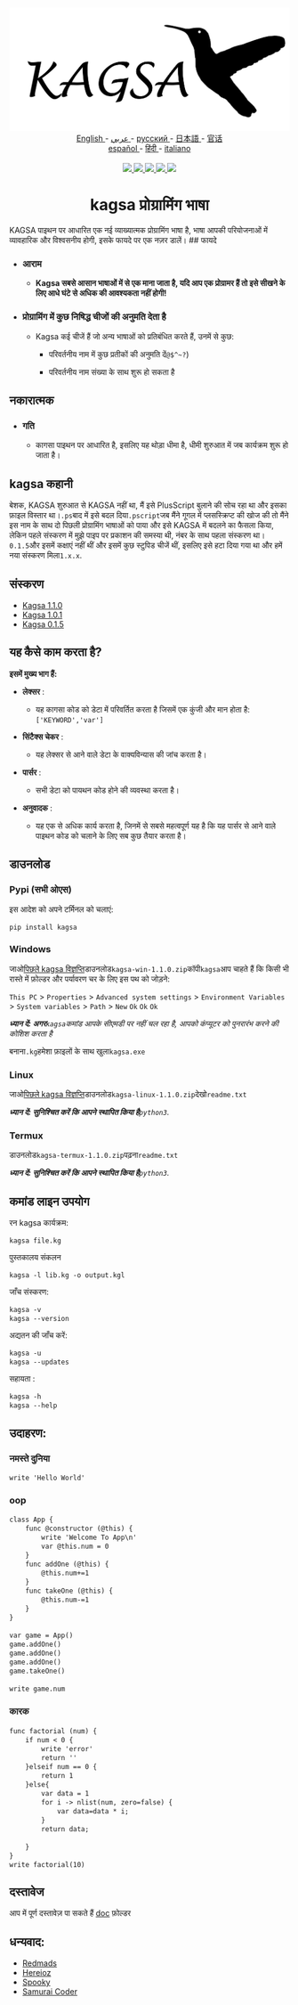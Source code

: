 <p align="center" >
    <br>
    <img src="https://raw.githubusercontent.com/Zaky202/kagsa/main/Logo.png" width="550">
    
<br>    
    
<a href="https://github.com/kagsa/kagsa/blob/main/README.md">
    English
</a>-
<a href="https://github.com/kagsa/kagsa/blob/main/README_AR.md">
    عربي
</a>-
<a href="https://github.com/kagsa/kagsa/blob/main/README_RU.md">
    русский
</a>-
<a href="https://github.com/kagsa/kagsa/blob/main/README_JP.md">
    日本語
</a>-
<a href="https://github.com/kagsa/kagsa/blob/main/README_CH.md">
    官话
</a><br>
<a href="https://github.com/kagsa/kagsa/blob/main/README_SP.md">
    español
</a>-
<a href="https://github.com/kagsa/kagsa/blob/main/README_IN.md">
    हिंदी
</a>-
<a href="https://github.com/kagsa/kagsa/blob/main/README_IT.md">
    italiano
</a><br><br>
    

<a href="https://mit-license.org/" >
    <img src="https://img.shields.io/github/license/kagsa/kagsa">
</a>
<a href="https://github.com/kagsa/kagsa/releases" >
    <img src="https://img.shields.io/github/v/release/kagsa/kagsa">
</a>
<a href="https://pypi.org/project/kagsa">
    <img src="https://img.shields.io/pypi/dm/kagsa">
</a>
<a href="https://www.instagram.com/kagsa.kg">
    <img src="https://img.shields.io/badge/Instagram-Up-blue">
</a>
<a href="https://discord.gg/q6ZmHU6DpM">
    <img src="https://img.shields.io/badge/Discord-Up-green">
</a>

</p>

<h1 align="center" >kagsa प्रोग्रामिंग भाषा</h1>
KAGSA पाइथन पर आधारित एक नई व्याख्यात्मक प्रोग्रामिंग भाषा है, भाषा आपकी परियोजनाओं में व्यावहारिक और विश्वसनीय होगी, इसके फायदे पर एक नज़र डालें।
## फायदे

- 
    <h3>आराम</h3>
        
    - **Kagsa सबसे आसान भाषाओं में से एक माना जाता है, यदि आप एक प्रोग्रामर हैं तो इसे सीखने के लिए आधे घंटे से अधिक की आवश्यकता नहीं होगी!**
        
    

- 
    <h3>प्रोग्रामिंग में कुछ निषिद्ध चीजों की अनुमति देता है</h3>
        
    - Kagsa कई चीजें हैं जो अन्य भाषाओं को प्रतिबंधित करते हैं, उनमें से कुछ:
            
        - परिवर्तनीय नाम में कुछ प्रतीकों की अनुमति दें`@$^~?`)
            
        - परिवर्तनीय नाम संख्या के साथ शुरू हो सकता है
            
        
        
    


## नकारात्मक

- 
    <h3>गति</h3>
        
    - कागसा पाइथन पर आधारित है, इसलिए यह थोड़ा धीमा है, धीमी शुरुआत में जब कार्यक्रम शुरू हो जाता है।
        
    


## kagsa कहानी
बेशक, KAGSA शुरुआत से KAGSA नहीं था, मैं इसे PlusScript बुलाने की सोच रहा था और इसका फ़ाइल विस्तार था।`.ps`बाद में इसे बदल दिया`.pscript`जब मैंने गूगल में प्लसस्क्रिप्ट की खोज की तो मैंने इस नाम के साथ दो पिछली प्रोग्रामिंग भाषाओं को पाया और इसे KAGSA में बदलने का फैसला किया, लेकिन पहले संस्करण में मुझे पाइप पर प्रकाशन की समस्या थी, नंबर के साथ पहला संस्करण था।`0.1.5`और इसमें कक्षाएं नहीं थीं और इसमें कुछ स्टुपिड चीजें थीं, इसलिए इसे हटा दिया गया था और हमें नया संस्करण मिला`1.x.x`.
## संस्करण

- [Kagsa 1.1.0](https://github.com/kagsa/kagsa/tree/1.1.0 "")
- [Kagsa 1.0.1](https://github.com/kagsa/kagsa/tree/1.0.1 "")
- [Kagsa 0.1.5](https://github.com/kagsa/kagsa/tree/0.1.5 "")

## यह कैसे काम करता है?
**इसमें मुख्य भाग हैं:**

- **लेक्सर** :
        
    - यह कागसा कोड को डेटा में परिवर्तित करता है जिसमें एक कुंजी और मान होता है:`['KEYWORD','var']`
        
    

- **सिंटैक्स चेकर** :
        
    - यह लेक्सर से आने वाले डेटा के वाक्यविन्यास की जांच करता है।
        
    

- **पार्सर** :
        
    - सभी डेटा को पायथन कोड होने की व्यवस्था करता है।
        
    

- **अनुवादक** :
        
    - यह एक से अधिक कार्य करता है, जिनमें से सबसे महत्वपूर्ण यह है कि यह पार्सर से आने वाले पाइथन कोड को चलाने के लिए सब कुछ तैयार करता है।
        
    


## डाउनलोड
### Pypi (सभी ओएस)
इस आदेश को अपने टर्मिनल को चलाएं:

    pip install kagsa

### Windows
जाओ[पिछले kagsa विज्ञप्ति](https://github.com/kagsa/kagsa/releases "")डाउनलोड`kagsa-win-1.1.0.zip`कॉपी`kagsa`आप चाहते हैं कि किसी भी रास्ते में फ़ोल्डर और पर्यावरण चर के लिए इस पथ को जोड़ने:

`This PC` &gt; `Properties` &gt; `Advanced system settings` &gt; `Environment Variables` &gt; `System variables` &gt; `Path` &gt; `New` `Ok` `Ok` `Ok`

*__<em>ध्यान दें: अगर</em>__`kagsa`कमांड आपके सीएमडी पर नहीं चल रहा है, आपको कंप्यूटर को पुनरारंभ करने की कोशिश करता है*

बनाना`.kg`हमेशा फ़ाइलों के साथ खुला`kagsa.exe`
### Linux
जाओ[पिछले kagsa विज्ञप्ति](https://github.com/kagsa/kagsa/releases "")डाउनलोड`kagsa-linux-1.1.0.zip`देखो`readme.txt`

*__<em>ध्यान दें: सुनिश्चित करें कि आपने स्थापित किया है</em>__`python3`.*
### Termux
डाउनलोड`kagsa-termux-1.1.0.zip`पढ़ना`readme.txt`

*__<em>ध्यान दें: सुनिश्चित करें कि आपने स्थापित किया है</em>__`python3`.*
## कमांड लाइन उपयोग
रन kagsa कार्यक्रम:

    kagsa file.kg

पुस्तकालय संकलन

    kagsa -l lib.kg -o output.kgl

जाँच संस्करण:

    kagsa -v
    kagsa --version

अद्यतन की जाँच करें:

    kagsa -u
    kagsa --updates

सहायता :

    kagsa -h
    kagsa --help

## उदाहरण:
### नमस्ते दुनिया
    write 'Hello World'

### oop
```
class App {
    func @constructor (@this) {
        write 'Welcome To App\n'
        var @this.num = 0
    }
    func addOne (@this) {
        @this.num+=1
    }
    func takeOne (@this) {
        @this.num-=1
    }
}

var game = App()
game.addOne()
game.addOne()
game.addOne()
game.takeOne()

write game.num
```

### कारक
```
func factorial (num) {
    if num < 0 {
        write 'error'
        return ''
    }elseif num == 0 {
        return 1
    }else{
        var data = 1
        for i -> nlist(num, zero=false) {
            var data=data * i;
        }
        return data;
        
    }
}
write factorial(10)
```

## दस्तावेज
आप में पूर्ण दस्तावेज़ पा सकते हैं [doc](https://github.com/kagsa/kagsa/blob/main/docs/README.md "") फ़ोल्डर
## धन्यवाद:
- [Redmads](https://github.com/RedMads/)
- [Hereioz](https://github.com/hereioz/)
- [Spooky](https://github.com/SpookySec/)
- [Samurai Coder](https://github.com/coder-samurai/)

